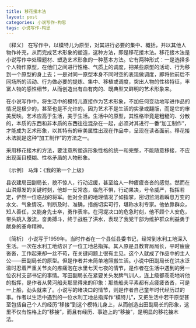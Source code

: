 ```yaml
---
title: 移花接木法
layout: post
categories: 小说写作-构思
tags: 小说写作-构思
---
```


〔释义〕 在写作中，以模特儿为原型，对其进行必要的集中、概括，并以其他人物作补充，从而完成艺术形象的塑造，这种方法，即是移花接木法。移花接木法是小说写作中处理题材、塑造艺术形象的一种基本方法。它有两种形式：一是选择多个人物作原型，在他们之间进行性格、气质上的调度，把某些原型的活动、行为移到一个原型的身上去；一是对同一原型本身不同时空的表现做调度，即将他前后不同场所的活动、行为做必要的提炼、集中、移植或调度，突出人物的性格特征，丰富人物的感性细节，从而创造出有血有肉的、既典型又鲜明的艺术形象来。

在小说写作中，将生活中的模特儿直接作为艺术形象，不加任何变动地写进作品的情况是极少的，甚至也是不允许的。因为艺术不是生活的实录或翻版，而是它的审美反映。艺术应高于生活，美于生活。生活中的原型，其性格毕竟是粗糙的、分散的，本质的东西和非本质的东西往往混杂在一起，必须对其进行一番“加工制作”，才能成为艺术形象，以其特有的审美属性出现在作品中，呈现在读者面前。移花接木法就是这种“加工制作”的方法之一。

采用移花接木的方法，要注意所塑造形象性格的统一和完整，不能随意移接，不应出现面目模糊、性格矛盾的人物形象。

〔示例〕 马烽：《我的第一个上级》

县农建局田副局长，貌不惊人，行动迟缓，甚至给人一种疲疲沓沓的感觉。然而在山洪爆发的关键时刻，他却一反常态，临危不惧，行动果决，号令威严，指挥若定，俨然一位临战的将军。他对全县的地理情况了如指掌，密切监测着瞬息万变的水文、气象情况，判断及时、准确，措施切实可行，堪称水利专家。他依靠群众，知人善任，又能身先士卒，勇作表率。在河堤决口的危急时刻，他不顾个人安危，带头跳入激流，奋勇搏斗，终于战胜了洪水，表现了我党干部为维护群众利益勇于献身的革命精神。

〔简析〕 小说写于1959年。当时作者在一个县任县委书记，经常到水利工地深入生活。一次在水利工地结识了一位工地总指挥。其人原是县教育局局长，平时疲疲沓沓，工作起来却一丝不苟，在关键问题上很有主见。这个人就成了作品中的主人公——田副局长的原型。但是作者并未简单地照搬生活。小说中田副局长在洪水泛滥时忍着严重关节炎的疼痛泡在水里七天七夜的情节，是作者在生活中遇到的另一位农村支部书记的事情。写田副局长在紧要关头发脾气训人，连上级都乖乖地听他的指挥，是作者从黄河船夫那里得来的印象：那些船夫平素都有点疲疲沓沓，可是一上船，劲头就来了。小说写的堵决口的情节，则是作者自己童年时代经历过的事。作者以生活中遇到的一位水利工地总指挥作“模特儿”，又把生活中若干原型甚至包括自己个人的经历“移接”到这个模特儿身上，从而创造出田副局长的形象，这里不仅有性格上的“移接”，而且有经历、事迹上的“移接”，是明显的移花接木法。 
